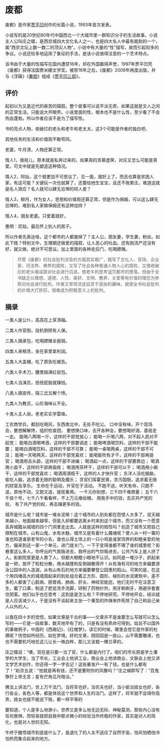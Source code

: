 # 废都

废都》是作家[贾平凹](https://baike.baidu.com/item/贾平凹/119735?fromModule=lemma_inlink)创作的长篇小说，1993年首次发表。

小说写的是20世纪80年代中国西北一个大城市里一群知识分子的生活故事。小说主人公叫庄之蝶，是西京城四大文化名人之一，也是四大名人中最有能耐的一个，属“西京文坛上数一数二的顶尖人物”。小说中有大量的“性”描写，故而引起较多的争议。小说还较多地运用了象征的手法，是该小说值得注意的一个艺术特点。 

该书由于大量的性描写在国内遭禁16年，却在外国赢得声誉，1997年贾平凹凭《废都》获得法国费米娜文学奖。被禁16年之后，《废都》2009年再度出版，并与《浮躁》《[秦腔](https://baike.baidu.com/item/秦腔/2186593?fromModule=lemma_inlink)》组成《[贾平凹三部](https://baike.baidu.com/item/贾平凹三部/8261851?fromModule=lemma_inlink)》。

## 评价

起初以为又是近代的疾苦的描叙。整个故事可以说平淡无奇，如果这就是文人之间的正常生活。只能说大开眼界。小说里面的性，根本也不是什么性，至少看了不会热血蓬勃。所以作者应该不是为了描写性。

书的亮点人物，收破烂的老头和老牛和老太太，这3个可能是作者的独白吧、

其他任务的生活和价值观不敢苟同。

老婆，牛月清，人物还算正常。

情人1，唐宛儿，原本就是私奔过来的，如果真的贪慕虚荣，对庄又怎么可能是真爱。可文中就是先塑造这种情况。

情人2，阿灿，这个就更加不可思议了，见一面，就好上了。而且也算是贫困人家，有这可能？关键玩一次也就算了，还要给他生宝宝，且还不拖累庄，难道这就是名人效应？名人就可以肆无忌惮的呗人爱？

情人3，柳月，作为女人，思想和价值观还算正常，但是作为保姆，可以这么肆无忌惮的，难到名人家做保姆还有这种加持？

情人4，朋友老婆。只爱着就好，

惠明：尼姑，最后怀上别人的孩子。

所以作者先表达啥，这个都市的人都废掉了？主人公，朋友妻，学生妻，粉丝。如此下贱？特别文中，生理期还做爱的描叙，让人恶心的吐血。还有刚流产还没有好，就又做，绝对不可思议。加上里面的各种走后门，吃喝嫖赌。

> 尽管《废都》的社会批判涉及的方面其实极广，既写了文化人、官场、企业家、司法界、佛界的腐败，又写了社会各种普通人物人心的腐败，又借收破烂的老头唱谣辞对社会进行讥讽，借老牛的思考诅咒都市的堕落。但由于全书缺乏以理想、道德、人性、美好、文明、教养、关爱等有价值的理念为参照对社会进行批判，作者又常常流连自赏于恶俗的趣味，就使全书社会批判的价值大打折扣，很难成为积极意义上的批判。

## 摘录

一类人是公仆，高高在上享清福。 

二类人作官倒，投机倒把有人保。

 三类人搞承包，吃喝嫖赌全报销。

 四类人来租赁，坐在家里拿利润。 

五类人大盖帽，吃了原告吃被告。

 六类人手术刀，腰里揣满红纸包。 

七类人当演员，扭扭屁股就赚钱。 

八类人搞宣传，隔三岔五解个馋。 

九类人为教员，山珍海味认不全。 

十类人主人翁，老老实实学雷锋。 

工农商学兵，都刮吃喝风，东西南北中，无处不吃公。 口中没有味，开个现场会，要想解解馋，组织检查团。 要想换口味，去开各种会，要想喝好酒，基层走一走。 能喝八两喝一斤，这样的干部党放心； 能喝一斤喝八两，对不起人民对不起党； 能喝白酒喝啤酒，这样的干部要调走； 能喝啤酒喝饮料，这样的干部不能要； 能喝白酒喝饮料，这样的干部不可靠； 能喝一桌喝两桌，这样的干部不可没； 能喝一天喝两天，这样的干部党喜欢； 能喝能吹有才干，这样的干部再提官； 喝酒用舌头舔，这样的干部不进编； 喝酒起一点，这样的干部要靠边； 喝酒用小盅干，这样的干部再锻炼； 喝酒用茶杯干，这样的干部可以干； 喝酒用小碗干，这样的干部党喜欢； 喝酒用酒瓶干，这样的人才快升官； 东洋人活吃猴脑，偷吃人脑，追求着无限的聪明及魔乐； 贪官们挥霍民膏，贪污国银，追求着无限的财富及享乐。 生命在于运动，升官在于活动。 不跑不送，听天有命，只跑不送，原地不动，又跑又送，提拔重用。 一千元你别想，三千四千难商量； 五千六千挂个号，七千八千看看样，不上万元难给帽。 用我手中的钱，去买共产党的权， 有了共产党的权，再去赚更多的钱。



城市是什么呢？城市是一堆水泥嘛！这个城市的人到处都在怨恨人大多了，说天越来越小，地面越来越窄，但是入却都要逃离乡村来到这个城市，而又没有一个愿意丢弃城籍从城墙的四个门洞里走出去。人就是这样的贱性吗？创造了城市又把自己限制在城市。山有山鬼，水有水魅，城市又是有着什么魔魂呢？使人从一村一寨的谁也知道谁家老爷的小名，谁也认得土场上的一只小鸡是谁家饲养的和睦亲爱的地方，偏来到这一家一个单元，进门就关门，一下于变得谁都不理了谁的城里呢？街巷里这么多人，你呼出的气我吸进去，我呼出的气你吸进去，公共汽车上是人挤了人。影剧院里更是人靠了人，但都大眼瞪小眼地不认识。如同是一堆沙子，抓起来是一把，放开了粒粒分散，用水越搅和反倒越散得开！从有海有河的地方来偏要游泳公园中的人造湖，从有山有石的地方来偏要攀登公园里的假山。可笑的是，在这个用四堵高大的城墙围起来的到处组合着正方形、圆形、梯形的水泥建筑中，差不多的人都害了心脏病、肠胃病、肺病、肝炎、神经官能症。他们无时不在注意卫生，戴了口罩，制造了肥皂洗手洗脚，研制了药物针剂，用牙刷刷牙，用避孕套套住阴茎。他们似乎也在思考：这到底是怎么啦？不停地研究，不停地开会，结论就是人应该减少人，于是没有不谈起来主张一个重型的炸弹来炸死除了自己和自己亲人以外的人。

以我在四十岁的觉悟，如果文章是千古的事——文章并不是谁要怎么写就可以怎么写的——它是一段故事，数天地早有了的，只是有没有夙命可得到。姑且不以国外的事做例子，中国的《西厢记》、《红楼梦》，读它的时候，哪里会觉它是作家的杜撰呢？恍惚如所经历，如在梦境。好的文章，囫囵囵是一座山，山不需要雕琢，也也不需要机巧地在这儿让长一株白桦，那儿又该栽一棵兰草的。

庄之蝶说：“噢，现在是只要一当了官，什么都是内行了。咱们的市长原是学土壤学的大学生，当了市长，工业会上他讲工业，商业会上他讲商业，文联会上他又讲文学艺术创作，你还得一字一字去记！这些暴发户一有了钱，也是什么都有了！”赵京五说：“他就是再有钱，还不是要附你的风雅吗？”庄之蝴即写了：“百鬼狰狞上帝无言；星有芒角见月暗淡。”

佛法上讲法门，世上万千法门，当将军也好，当农夫也好，当小偷当妓女也好，各行各业，各色人等，都是体验这个世界和人生的法门。这样了，将军就不显得你高贵，妓女也就不能说下贱，都一样平等的

要知道，个人是多么地渺小，世界又是多么地无边无际、神秘莫测，那些内心没有任何畏惧，而轻易就把自我中那点微小的经验当作终极的作家，其实是对人的简化，也是对人世的无知。

牛终于醒悟城市到底是什么了，是退化了的人太不适应了自然宇宙，怕风怕晒怕冷怕热而集合起来的地方。
